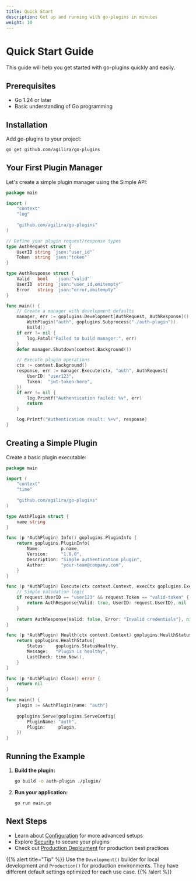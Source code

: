 ```yaml
---
title: Quick Start
description: Get up and running with go-plugins in minutes
weight: 10
---
```


# Quick Start Guide

This guide will help you get started with go-plugins quickly and easily.

## Prerequisites

- Go 1.24 or later
- Basic understanding of Go programming

## Installation

Add go-plugins to your project:

```bash
go get github.com/agilira/go-plugins
```

## Your First Plugin Manager

Let's create a simple plugin manager using the Simple API:

```go
package main

import (
    "context"
    "log"
    
    "github.com/agilira/go-plugins"
)

// Define your plugin request/response types
type AuthRequest struct {
    UserID string `json:"user_id"`
    Token  string `json:"token"`
}

type AuthResponse struct {
    Valid   bool   `json:"valid"`
    UserID  string `json:"user_id,omitempty"`
    Error   string `json:"error,omitempty"`
}

func main() {
    // Create a manager with development defaults
    manager, err := goplugins.Development[AuthRequest, AuthResponse]().
        WithPlugin("auth", goplugins.Subprocess("./auth-plugin")).
        Build()
    if err != nil {
        log.Fatal("Failed to build manager:", err)
    }
    defer manager.Shutdown(context.Background())

    // Execute plugin operations
    ctx := context.Background()
    response, err := manager.Execute(ctx, "auth", AuthRequest{
        UserID: "user123",
        Token:  "jwt-token-here",
    })
    if err != nil {
        log.Printf("Authentication failed: %v", err)
        return
    }

    log.Printf("Authentication result: %+v", response)
}
```

## Creating a Simple Plugin

Create a basic plugin executable:

```go
package main

import (
    "context"
    "time"
    
    "github.com/agilira/go-plugins"
)

type AuthPlugin struct {
    name string
}

func (p *AuthPlugin) Info() goplugins.PluginInfo {
    return goplugins.PluginInfo{
        Name:        p.name,
        Version:     "1.0.0",
        Description: "Simple authentication plugin",
        Author:      "your-team@company.com",
    }
}

func (p *AuthPlugin) Execute(ctx context.Context, execCtx goplugins.ExecutionContext, request AuthRequest) (AuthResponse, error) {
    // Simple validation logic
    if request.UserID == "user123" && request.Token == "valid-token" {
        return AuthResponse{Valid: true, UserID: request.UserID}, nil
    }
    
    return AuthResponse{Valid: false, Error: "Invalid credentials"}, nil
}

func (p *AuthPlugin) Health(ctx context.Context) goplugins.HealthStatus {
    return goplugins.HealthStatus{
        Status:    goplugins.StatusHealthy,
        Message:   "Plugin is healthy",
        LastCheck: time.Now(),
    }
}

func (p *AuthPlugin) Close() error {
    return nil
}

func main() {
    plugin := &AuthPlugin{name: "auth"}
    
    goplugins.Serve(goplugins.ServeConfig{
        PluginName: "auth",
        Plugin:     plugin,
    })
}
```

## Running the Example

1. **Build the plugin:**
   ```bash
   go build -o auth-plugin ./plugin/
   ```

2. **Run your application:**
   ```bash
   go run main.go
   ```

## Next Steps

- Learn about [Configuration](/guides/configuration/) for more advanced setups
- Explore [Security](/guides/security/) to secure your plugins
- Check out [Production Deployment](/guides/production/) for production best practices

{{% alert title="Tip" %}}
Use the `Development()` builder for local development and `Production()` for production environments. They have different default settings optimized for each use case.
{{% /alert %}}
